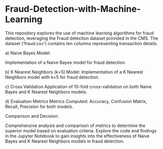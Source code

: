 # Fraud-Detection-with-Machine-Learning

This repository explores the use of machine learning algorithms for fraud detection, leveraging the Fraud detection dataset provided in the CMS. The dataset ('fraud.csv') contains ten columns representing transaction details.

a) Naive Bayes Model:

Implementation of a Naive Bayes model for fraud detection.

b) K Nearest Neighbors (k=5) Model:
Implementation of a K Nearest Neighbors model with k=5 for fraud detection.

c) Cross Validation
Application of 10-fold cross-validation on both Naive Bayes and K Nearest Neighbors models.

d) Evaluation Metrics
Metrics Computed:
Accuracy, Confusion Matrix, Recall, Precision for both models.

Comparison and Decision:

Comprehensive analysis and comparison of metrics to determine the superior model based on evaluation criteria.
Explore the code and findings in the Jupyter Notebook to gain insights into the effectiveness of Naive Bayes and K Nearest Neighbors models in fraud detection.
